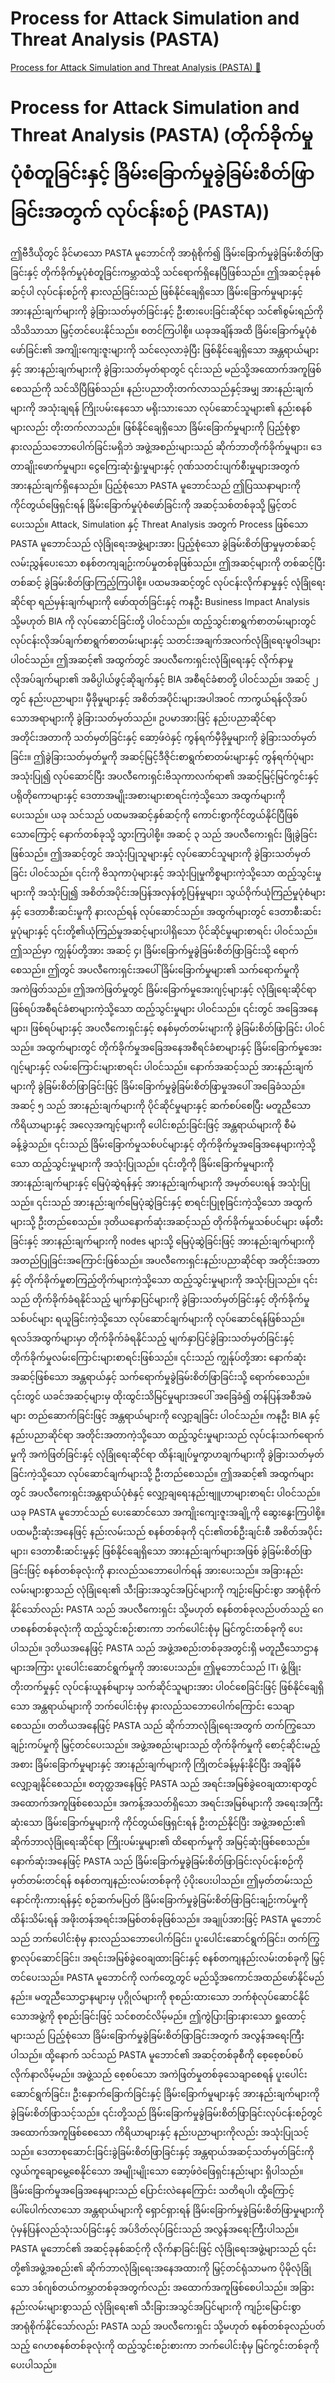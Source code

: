 # Process for Attack Simulation and Threat Analysis (PASTA)

[Process for Attack Simulation and Threat Analysis (PASTA) 🔗](https://www.coursera.org/learn/advanced-cybersecurity-concepts-and-capstone-project/lecture/BeGzM/process-for-attack-simulation-and-threat-analysis-pasta)

# Process for Attack Simulation and Threat Analysis (PASTA) (တိုက်ခိုက်မှုပုံစံတူခြင်းနှင့် ခြိမ်းခြောက်မှုခွဲခြမ်းစိတ်ဖြာခြင်းအတွက် လုပ်ငန်းစဉ် (PASTA))

ဤဗီဒီယိုတွင် ခိုင်မာသော PASTA မူဘောင်ကို အာရုံစိုက်၍ ခြိမ်းခြောက်မှုခွဲခြမ်းစိတ်ဖြာခြင်းနှင့် တိုက်ခိုက်မှုပုံစံတူခြင်းကမ္ဘာထဲသို့ သင်ရောက်ရှိနေပြီဖြစ်သည်။ ဤအဆင့်ခုနစ်ဆင့်ပါ လုပ်ငန်းစဉ်ကို နားလည်ခြင်းသည် ဖြစ်နိုင်ချေရှိသော ခြိမ်းခြောက်မှုများနှင့် အားနည်းချက်များကို ခွဲခြားသတ်မှတ်ခြင်းနှင့် ဦးစားပေးခြင်းဆိုင်ရာ သင်၏စွမ်းရည်ကို သိသိသာသာ မြှင့်တင်ပေးနိုင်သည်။ စတင်ကြပါစို့။ ယခုအချိန်အထိ ခြိမ်းခြောက်မှုပုံစံဖော်ခြင်း၏ အကျိုးကျေးဇူးများကို သင်လေ့လာခဲ့ပြီး ဖြစ်နိုင်ချေရှိသော အန္တရာယ်များနှင့် အားနည်းချက်များကို ခွဲခြားသတ်မှတ်ရာတွင် ၎င်းသည် မည်သို့အထောက်အကူဖြစ်စေသည်ကို သင်သိပြီဖြစ်သည်။ နည်းပညာတိုးတက်လာသည်နှင့်အမျှ အားနည်းချက်များကို အသုံးချရန် ကြိုးပမ်းနေသော မရိုးသားသော လုပ်ဆောင်သူများ၏ နည်းစနစ်များလည်း တိုးတက်လာသည်။ ဖြစ်နိုင်ချေရှိသော ခြိမ်းခြောက်မှုများကို ပြည့်စုံစွာ နားလည်သဘောပေါက်ခြင်းမရှိဘဲ အဖွဲ့အစည်းများသည် ဆိုက်ဘာတိုက်ခိုက်မှုများ၊ ဒေတာချိုးဖောက်မှုများ၊ ငွေကြေးဆုံးရှုံးမှုများနှင့် ဂုဏ်သတင်းပျက်စီးမှုများအတွက် အားနည်းချက်ရှိနေသည်။ ပြည့်စုံသော PASTA မူဘောင်သည် ဤပြဿနာများကို ကိုင်တွယ်ဖြေရှင်းရန် ခြိမ်းခြောက်မှုပုံစံဖော်ခြင်းကို အဆင့်သစ်တစ်ခုသို့ မြှင့်တင်ပေးသည်။ Attack, Simulation နှင့် Threat Analysis အတွက် Process ဖြစ်သော PASTA မူဘောင်သည် လုံခြုံရေးအဖွဲ့များအား ပြည့်စုံသော ခွဲခြမ်းစိတ်ဖြာမှုမှတစ်ဆင့် လမ်းညွှန်ပေးသော စနစ်တကျချဉ်းကပ်မှုတစ်ခုဖြစ်သည်။ ဤအဆင့်များကို တစ်ဆင့်ပြီးတစ်ဆင့် ခွဲခြမ်းစိတ်ဖြာကြည့်ကြပါစို့။ ပထမအဆင့်တွင် လုပ်ငန်းလိုက်နာမှုနှင့် လုံခြုံရေးဆိုင်ရာ ရည်မှန်းချက်များကို ဖော်ထုတ်ခြင်းနှင့် ကနဦး Business Impact Analysis သို့မဟုတ် BIA ကို လုပ်ဆောင်ခြင်းတို့ ပါဝင်သည်။ ထည့်သွင်းစာရွက်စာတမ်းများတွင် လုပ်ငန်းလိုအပ်ချက်စာရွက်စာတမ်းများနှင့် သတင်းအချက်အလက်လုံခြုံရေးမူဝါဒများ ပါဝင်သည်။ ဤအဆင့်၏ အထွက်တွင် အပလီကေးရှင်းလုံခြုံရေးနှင့် လိုက်နာမှုလိုအပ်ချက်များ၏ အဓိပ္ပါယ်ဖွင့်ဆိုချက်နှင့် BIA အစီရင်ခံစာတို့ ပါဝင်သည်။ အဆင့် ၂ တွင် နည်းပညာများ၊ မှီခိုမှုများနှင့် အစိတ်အပိုင်းများအပါအဝင် ကာကွယ်ရန်လိုအပ်သောအရာများကို ခွဲခြားသတ်မှတ်သည်။ ဥပမာအားဖြင့် နည်းပညာဆိုင်ရာ အတိုင်းအတာကို သတ်မှတ်ခြင်းနှင့် ဆော့ဖ်ဝဲနှင့် ကွန်ရက်မှီခိုမှုများကို ခွဲခြားသတ်မှတ်ခြင်း။ ဤခွဲခြားသတ်မှတ်မှုကို အဆင့်မြင့်ဒီဇိုင်းစာရွက်စာတမ်းများနှင့် ကွန်ရက်ပုံများအသုံးပြု၍ လုပ်ဆောင်ပြီး အပလီကေးရှင်းဗိသုကာလက်ရာ၏ အဆင့်မြင့်မြင်ကွင်းနှင့် ပရိုတိုကောများနှင့် ဒေတာအမျိုးအစားများစာရင်းကဲ့သို့သော အထွက်များကို ပေးသည်။ ယခု သင်သည် ပထမအဆင့်နှစ်ဆင့်ကို ကောင်းစွာကိုင်တွယ်နိုင်ပြီဖြစ်သောကြောင့် နောက်တစ်ခုသို့ သွားကြပါစို့။ အဆင့် ၃ သည် အပလီကေးရှင်း ဖြိုခွဲခြင်းဖြစ်သည်။ ဤအဆင့်တွင် အသုံးပြုသူများနှင့် လုပ်ဆောင်သူများကို ခွဲခြားသတ်မှတ်ခြင်း ပါဝင်သည်။ ၎င်းကို ဗိသုကာပုံများနှင့် အသုံးပြုမှုကိစ္စများကဲ့သို့သော ထည့်သွင်းမှုများကို အသုံးပြု၍ အစိတ်အပိုင်းအပြန်အလှန်တုံ့ပြန်မှုများ၊ သွယ်ဝိုက်ယုံကြည်မှုပုံစံများနှင့် ဒေတာစီးဆင်းမှုကို နားလည်ရန် လုပ်ဆောင်သည်။ အထွက်များတွင် ဒေတာစီးဆင်းမှုပုံများနှင့် ၎င်းတို့၏ယုံကြည်မှုအဆင့်များပါရှိသော ပိုင်ဆိုင်မှုများစာရင်း ပါဝင်သည်။ ဤသည်မှာ ကျွန်ုပ်တို့အား အဆင့် ၄၊ ခြိမ်းခြောက်မှုခွဲခြမ်းစိတ်ဖြာခြင်းသို့ ရောက်စေသည်။ ဤတွင် အပလီကေးရှင်းအပေါ် ခြိမ်းခြောက်မှုများ၏ သက်ရောက်မှုကို အကဲဖြတ်သည်။ ဤအကဲဖြတ်မှုတွင် ခြိမ်းခြောက်မှုအေးဂျင့်များနှင့် လုံခြုံရေးဆိုင်ရာ ဖြစ်ရပ်အစီရင်ခံစာများကဲ့သို့သော ထည့်သွင်းမှုများ ပါဝင်သည်။ ၎င်းတွင် အခြေအနေများ၊ ဖြစ်ရပ်များနှင့် အပလီကေးရှင်းနှင့် စနစ်မှတ်တမ်းများကို ခွဲခြမ်းစိတ်ဖြာခြင်း ပါဝင်သည်။ အထွက်များတွင် တိုက်ခိုက်မှုအခြေအနေအစီရင်ခံစာများနှင့် ခြိမ်းခြောက်မှုအေးဂျင့်များနှင့် လမ်းကြောင်းများစာရင်း ပါဝင်သည်။ နောက်အဆင့်သည် အားနည်းချက်များကို ခွဲခြမ်းစိတ်ဖြာခြင်းဖြင့် ခြိမ်းခြောက်မှုခွဲခြမ်းစိတ်ဖြာမှုအပေါ် အခြေခံသည်။ အဆင့် ၅ သည် အားနည်းချက်များကို ပိုင်ဆိုင်မှုများနှင့် ဆက်စပ်စေပြီး မတူညီသော ကိရိယာများနှင့် အလေ့အကျင့်များကို ပေါင်းစည်းခြင်းဖြင့် အန္တရာယ်များကို စီမံခန့်ခွဲသည်။ ၎င်းသည် ခြိမ်းခြောက်မှုသစ်ပင်များနှင့် တိုက်ခိုက်မှုအခြေအနေများကဲ့သို့သော ထည့်သွင်းမှုများကို အသုံးပြုသည်။ ၎င်းတို့ကို ခြိမ်းခြောက်မှုများကို အားနည်းချက်များနှင့် မြေပုံဆွဲရန်နှင့် အားနည်းချက်များကို အမှတ်ပေးရန် အသုံးပြုသည်။ ၎င်းသည် အားနည်းချက်မြေပုံဆွဲခြင်းနှင့် စာရင်းပြုစုခြင်းကဲ့သို့သော အထွက်များသို့ ဦးတည်စေသည်။ ဒုတိယနောက်ဆုံးအဆင့်သည် တိုက်ခိုက်မှုသစ်ပင်များ ဖန်တီးခြင်းနှင့် အားနည်းချက်များကို nodes များသို့ မြေပုံဆွဲခြင်းဖြင့် အားနည်းချက်များကို အတည်ပြုခြင်းအကြောင်းဖြစ်သည်။ အပလီကေးရှင်းနည်းပညာဆိုင်ရာ အတိုင်းအတာနှင့် တိုက်ခိုက်မှုစာကြည့်တိုက်များကဲ့သို့သော ထည့်သွင်းမှုများကို အသုံးပြုသည်။ ၎င်းသည် တိုက်ခိုက်ခံရနိုင်သည့် မျက်နှာပြင်များကို ခွဲခြားသတ်မှတ်ခြင်းနှင့် တိုက်ခိုက်မှုသစ်ပင်များ ရယူခြင်းကဲ့သို့သော လုပ်ဆောင်ချက်များကို လုပ်ဆောင်ရန်ဖြစ်သည်။ ရလဒ်အထွက်များမှာ တိုက်ခိုက်ခံရနိုင်သည့် မျက်နှာပြင်ခွဲခြားသတ်မှတ်ခြင်းနှင့် တိုက်ခိုက်မှုလမ်းကြောင်းများစာရင်းဖြစ်သည်။ ၎င်းသည် ကျွန်ုပ်တို့အား နောက်ဆုံးအဆင့်ဖြစ်သော အန္တရာယ်နှင့် သက်ရောက်မှုခွဲခြမ်းစိတ်ဖြာခြင်းသို့ ရောက်စေသည်။ ၎င်းတွင် ယခင်အဆင့်များမှ ထိုးထွင်းသိမြင်မှုများအပေါ် အခြေခံ၍ တန်ပြန်အစီအမံများ တည်ဆောက်ခြင်းဖြင့် အန္တရာယ်များကို လျှော့ချခြင်း ပါဝင်သည်။ ကနဦး BIA နှင့် နည်းပညာဆိုင်ရာ အတိုင်းအတာကဲ့သို့သော ထည့်သွင်းမှုများသည် လုပ်ငန်းသက်ရောက်မှုကို အကဲဖြတ်ခြင်းနှင့် လုံခြုံရေးဆိုင်ရာ ထိန်းချုပ်မှုကွာဟချက်များကို ခွဲခြားသတ်မှတ်ခြင်းကဲ့သို့သော လုပ်ဆောင်ချက်များသို့ ဦးတည်စေသည်။ ဤအဆင့်၏ အထွက်များတွင် အပလီကေးရှင်းအန္တရာယ်ပုံစံနှင့် လျှော့ချရေးနည်းဗျူဟာများစာရင်း ပါဝင်သည်။ ယခု PASTA မူဘောင်သည် ပေးဆောင်သော အကျိုးကျေးဇူးအချို့ကို ဆွေးနွေးကြပါစို့။ ပထမဦးဆုံးအနေဖြင့် နည်းလမ်းသည် စနစ်တစ်ခုကို ၎င်း၏တစ်ဦးချင်းစီ အစိတ်အပိုင်းများ၊ ဒေတာစီးဆင်းမှုနှင့် ဖြစ်နိုင်ချေရှိသော အားနည်းချက်များအဖြစ် ခွဲခြမ်းစိတ်ဖြာခြင်းဖြင့် စနစ်တစ်ခုလုံးကို နားလည်သဘောပေါက်ရန် အားပေးသည်။ အခြားနည်းလမ်းများစွာသည် လုံခြုံရေး၏ သီးခြားအသွင်အပြင်များကို ကျဉ်းမြောင်းစွာ အာရုံစိုက်နိုင်သော်လည်း PASTA သည် အပလီကေးရှင်း သို့မဟုတ် စနစ်တစ်ခုလည်ပတ်သည့် ဂေဟစနစ်တစ်ခုလုံးကို ထည့်သွင်းစဉ်းစားကာ ဘက်ပေါင်းစုံမှ မြင်ကွင်းတစ်ခုကို ပေးပါသည်။ ဒုတိယအနေဖြင့် PASTA သည် အဖွဲ့အစည်းတစ်ခုအတွင်းရှိ မတူညီသောဌာနများအကြား ပူးပေါင်းဆောင်ရွက်မှုကို အားပေးသည်။ ဤမူဘောင်သည် IT၊ ဖွံ့ဖြိုးတိုးတက်မှုနှင့် လုပ်ငန်းယူနစ်များမှ သက်ဆိုင်သူများအား ပါဝင်စေခြင်းဖြင့် ဖြစ်နိုင်ချေရှိသော အန္တရာယ်များကို ဘက်ပေါင်းစုံမှ နားလည်သဘောပေါက်ကြောင်း သေချာစေသည်။ တတိယအနေဖြင့် PASTA သည် ဆိုက်ဘာလုံခြုံရေးအတွက် တက်ကြွသောချဉ်းကပ်မှုကို မြှင့်တင်ပေးသည်။ အဖွဲ့အစည်းများသည် တိုက်ခိုက်မှုကို စောင့်ဆိုင်းမည့်အစား ခြိမ်းခြောက်မှုများနှင့် အားနည်းချက်များကို ကြိုတင်ခန့်မှန်းနိုင်ပြီး အချိန်မီ လျှော့ချနိုင်စေသည်။ စတုတ္ထအနေဖြင့် PASTA သည် အရင်းအမြစ်ခွဲဝေချထားရာတွင် အထောက်အကူဖြစ်စေသည်။ အကန့်အသတ်ရှိသော အရင်းအမြစ်များကို အရေးအကြီးဆုံးသော ခြိမ်းခြောက်မှုများကို ကိုင်တွယ်ဖြေရှင်းရန် ဦးတည်နိုင်ပြီး အဖွဲ့အစည်း၏ ဆိုက်ဘာလုံခြုံရေးဆိုင်ရာ ကြိုးပမ်းမှုများ၏ ထိရောက်မှုကို အမြင့်ဆုံးဖြစ်စေသည်။ နောက်ဆုံးအနေဖြင့် PASTA သည် ခြိမ်းခြောက်မှုခွဲခြမ်းစိတ်ဖြာခြင်းလုပ်ငန်းစဉ်ကို မှတ်တမ်းတင်ရန် စနစ်တကျနည်းလမ်းတစ်ခုကို ပံ့ပိုးပေးပါသည်။ ဤမှတ်တမ်းသည် နောင်ကိုးကားရန်နှင့် စဉ်ဆက်မပြတ် ခြိမ်းခြောက်မှုခွဲခြမ်းစိတ်ဖြာခြင်းချဉ်းကပ်မှုကို ထိန်းသိမ်းရန် အဖိုးတန်အရင်းအမြစ်တစ်ခုဖြစ်သည်။ အချုပ်အားဖြင့် PASTA မူဘောင်သည် ဘက်ပေါင်းစုံမှ နားလည်သဘောပေါက်ခြင်း၊ ပူးပေါင်းဆောင်ရွက်ခြင်း၊ တက်ကြွစွာလုပ်ဆောင်ခြင်း၊ အရင်းအမြစ်ခွဲဝေချထားခြင်းနှင့် စနစ်တကျနည်းလမ်းတစ်ခုကို မြှင့်တင်ပေးသည်။ PASTA မူဘောင်ကို လက်တွေ့တွင် မည်သို့အကောင်အထည်ဖော်နိုင်မည်နည်း။ မတူညီသောဌာနများမှ ပုဂ္ဂိုလ်များကို စုစည်းထားသော ဘက်စုံလုပ်ဆောင်နိုင်သောအဖွဲ့ကို စုစည်းခြင်းဖြင့် သင်စတင်လိမ့်မည်။ ဤကွဲပြားခြားနားသော ရှုထောင့်များသည် ပြည့်စုံသော ခြိမ်းခြောက်မှုခွဲခြမ်းစိတ်ဖြာခြင်းအတွက် အလွန်အရေးကြီးပါသည်။ ထို့နောက် သင်သည် PASTA မူဘောင်၏ အဆင့်တစ်ခုစီကို စေ့စေ့စပ်စပ် လိုက်နာလိမ့်မည်။ အဖွဲ့သည် စေ့စပ်သော အကဲဖြတ်မှုတစ်ခုသေချာစေရန် ပူးပေါင်းဆောင်ရွက်ခြင်း၊ ဦးနှောက်ခြောက်ခြင်းနှင့် ခြိမ်းခြောက်မှုများနှင့် အားနည်းချက်များကို ခွဲခြမ်းစိတ်ဖြာသင့်သည်။ ၎င်းတို့သည် ခြိမ်းခြောက်မှုခွဲခြမ်းစိတ်ဖြာခြင်းလုပ်ငန်းစဉ်တွင် အထောက်အကူဖြစ်စေသော ကိရိယာများနှင့် နည်းပညာများကိုလည်း အသုံးပြုသင့်သည်။ ဒေတာစုဆောင်းခြင်းခွဲခြမ်းစိတ်ဖြာခြင်းနှင့် အန္တရာယ်အဆင့်သတ်မှတ်ခြင်းကို လွယ်ကူချောမွေ့စေနိုင်သော အမျိုးမျိုးသော ဆော့ဖ်ဝဲဖြေရှင်းနည်းများ ရှိပါသည်။ ခြိမ်းခြောက်မှုအခြေအနေများသည် ပြောင်းလဲနေကြောင်း သတိရပါ၊ ထို့ကြောင့် ပေါ်ပေါက်လာသော အန္တရာယ်များကို ရှောင်ရှားရန် ခြိမ်းခြောက်မှုခွဲခြမ်းစိတ်ဖြာမှုများကို ပုံမှန်ပြန်လည်သုံးသပ်ခြင်းနှင့် အပ်ဒိတ်လုပ်ခြင်းသည် အလွန်အရေးကြီးပါသည်။ PASTA မူဘောင်၏ အဆင့်ခုနစ်ဆင့်ကို လိုက်နာခြင်းဖြင့် လုံခြုံရေးအဖွဲ့များသည် ၎င်းတို့၏အဖွဲ့အစည်း၏ ဆိုက်ဘာလုံခြုံရေးအနေအထားကို မြှင့်တင်ရုံသာမက ပိုမိုလုံခြုံသော ဒစ်ဂျစ်တယ်ကမ္ဘာတစ်ခုအတွက်လည်း အထောက်အကူဖြစ်စေပါသည်။ အခြားနည်းလမ်းများစွာသည် လုံခြုံရေး၏ သီးခြားအသွင်အပြင်များကို ကျဉ်းမြောင်းစွာ အာရုံစိုက်နိုင်သော်လည်း PASTA သည် အပလီကေးရှင်း သို့မဟုတ် စနစ်တစ်ခုလည်ပတ်သည့် ဂေဟစနစ်တစ်ခုလုံးကို ထည့်သွင်းစဉ်းစားကာ ဘက်ပေါင်းစုံမှ မြင်ကွင်းတစ်ခုကို ပေးပါသည်။
